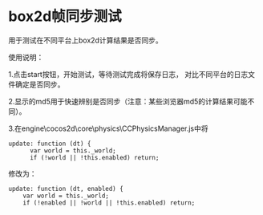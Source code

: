 # box2d帧同步测试

用于测试在不同平台上box2d计算结果是否同步。

使用说明：

1.点击start按钮，开始测试，等待测试完成将保存日志， 对比不同平台的日志文件确定是否同步。

2.显示的md5用于快速辨别是否同步（注意：某些浏览器md5的计算结果可能不同）。

3.在engine\cocos2d\core\physics\CCPhysicsManager.js中将

    update: function (dt) {
          var world = this._world;
          if (!world || !this.enabled) return;
修改为：

    update: function (dt, enabled) {
        var world = this._world;
        if (!enabled || !world || !this.enabled) return;
